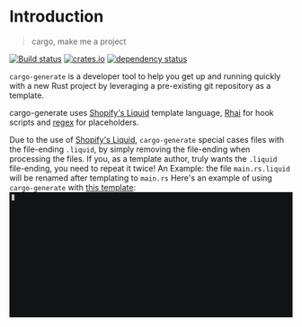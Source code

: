# Introduction

> cargo, make me a project

[![Build status](https://github.com/cargo-generate/cargo-generate/workflows/Build/badge.svg)](https://github.com/cargo-generate/cargo-generate/actions?query=workflow%3ABuild+branch%3Amain+)
[![crates.io](https://img.shields.io/crates/v/cargo-generate.svg)](https://crates.io/crates/cargo-generate)
[![dependency status](https://deps.rs/repo/github/cargo-generate/cargo-generate/status.svg)](https://deps.rs/repo/github/cargo-generate/cargo-generate)

`cargo-generate` is a developer tool to help you get up and running quickly with a new Rust
project by leveraging a pre-existing git repository as a template.

cargo-generate uses [Shopify's Liquid] template language,
[Rhai](https://docs.rs/rhai/latest/rhai/) for hook scripts and [regex](https://docs.rs/regex/latest/regex/) for placeholders.

Due to the use of [Shopify's Liquid], `cargo-generate` special cases files with the file-ending
`.liquid`, by simply removing the file-ending when processing the files. If you, as a template 
author, truly wants the `.liquid` file-ending, you need to repeat it twice!
An Example: the file `main.rs.liquid` will be renamed after templating to `main.rs`
Here's an example of using `cargo-generate` with [this template]:
![demo.gif](./demo.gif)

[this template]: https://github.com/ashleygwilliams/wasm-pack-template
[Shopify's Liquid]: http://liquidmarkup.org/